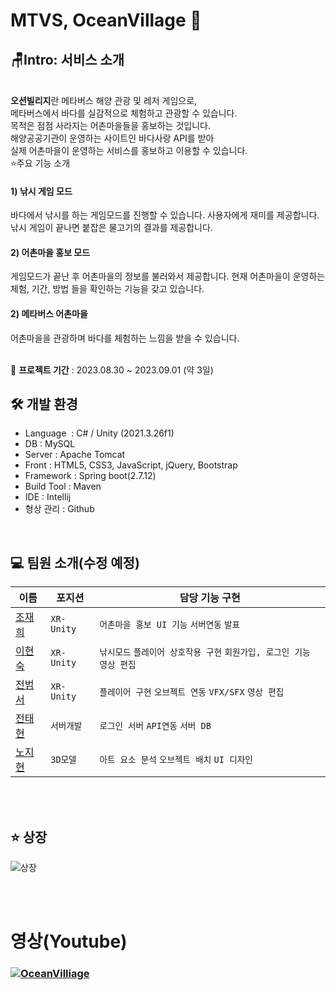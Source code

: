 
# MTVS, OceanVillage 📖

## 🪑Intro: 서비스 소개
<br/>
<strong> 오션빌리지</strong>란 메타버스 해양 관광 및 레저 게임으로,<br/>
메타버스에서 바다를 실감적으로 체험하고 관광할 수 있습니다.<br/>
목적은 점점 사라지는 어촌마을들을 홍보하는 것입니다.<br/>
해양공공기관이 운영하는 사이트인 바다사랑 API를 받아 <br/>
실제 어촌마을이 운영하는 서비스를 홍보하고 이용할 수 있습니다.

<br/>
⭐️주요 기능 소개

#### 1) 낚시 게임 모드
바다에서 낚시를 하는 게임모드를 진행할 수 있습니다.
사용자에게 재미를 제공합니다.
낚시 게임이 끝나면 붙잡은 물고기의 결과를 제공합니다.

#### 2) 어촌마을 홍보 모드
게임모드가 끝난 후 어촌마을의 정보를 불러와서 제공합니다.
현재 어촌마을이 운영하는 체험, 기간, 방법 들을 확인하는 기능을 갖고 있습니다.

#### 2) 메타버스 어촌마을
어촌마을을 관광하며 바다를 체험하는 느낌을 받을 수 있습니다.

<br/>
📅 <strong>프로젝트 기간</strong> : 2023.08.30 ~ 2023.09.01 (약 3일)

## 🛠 개발 환경

- Language  : C# / Unity (2021.3.26f1)
- DB : MySQL
- Server : Apache Tomcat
- Front : HTML5, CSS3, JavaScript, jQuery, Bootstrap
- Framework : Spring boot(2.7.12)
- Build Tool : Maven
- IDE : Intellij
- 형상 관리 : Github

<br>

## 💻 팀원 소개(수정 예정)


| 이름                                                           | 포지션    | 담당 기능 구현                          |
|----------------------------------------------------------------|-----------| ----------------------------------------|
| <a href="https://github.com/JCURVEs" target='_blank'>조재희</a> | `XR-Unity`| `어촌마을 홍보 UI 기능` `서버연동` `발표`| 
| <a href="https://github.com/hyunsu98" target='_blank'>이현숙</a> | `XR-Unity`| `낚시모드` `플레이어 상호작용 구현` `회원가입, 로그인 기능` `영상 편집`| 
| <a href="https://github.com/junsarakill" target='_blank'>전범서</a> | `XR-Unity`| `플레이어 구현` `오브젝트 연동` `VFX/SFX` `영상 편집`| 
| <a href="https://github.com/JeonTaeHyeon" target='_blank'>전태현</a> | `서버개발`| `로그인 서버` `API연동` `서버 DB`|
| <a href="https://github.com/gorgerous92" target='_blank'>노지현</a> | `3D모델`| `아트 요소 분석` `오브젝트 배치` `UI 디자인`| 


<br>
<br/>


## ⭐️ 상장
![상장](https://github.com/junsarakill/OceanVillage/assets/97331501/af8825da-86eb-49dc-b4d2-de1586f3a360)


<br>


<br/>


# 영상(Youtube)


### [![OceanVilliage](https://github.com/junsarakill/OceanVillage/assets/97331501/84a11bc9-53d0-429f-9493-05ba5d5ac9a2)](https://youtu.be/tqTyzM-zQaQ)
